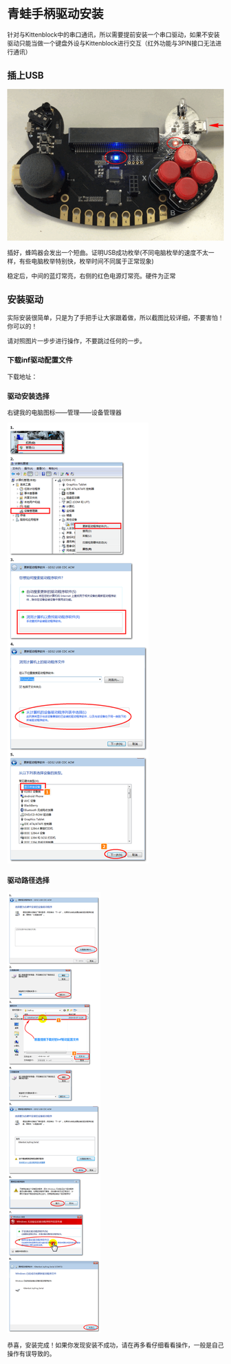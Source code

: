
# 青蛙手柄驱动安装

针对与Kittenblock中的串口通讯，所以需要提前安装一个串口驱动，如果不安装驱动只能当做一个键盘外设与Kittenblock进行交互（红外功能与3PIN接口无法进行通讯）

## 插上USB

![](./images/c01_01.png)

插好，蜂鸣器会发出一个短曲。证明USB成功枚举(不同电脑枚举的速度不太一样，有些电脑枚举特别快，枚举时间不同属于正常现象)

稳定后，中间的蓝灯常亮，右侧的红色电源灯常亮。硬件为正常

## 安装驱动

实际安装很简单，只是为了手把手让大家跟着做，所以截图比较详细，不要害怕！你可以的！

请对照图片一步步进行操作，不要跳过任何的一步。

### 下载inf驱动配置文件

下载地址：

### 驱动安装选择

右键我的电脑图标——管理——设备管理器

![](./images/c01_20.png)

### 驱动路径选择

![](./images/c01_21.png)

恭喜，安装完成！如果你发现安装不成功，请在再多看仔细看看操作，一般是自己操作有误导致的。




